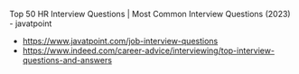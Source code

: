 Top 50 HR Interview Questions | Most Common Interview Questions (2023) - javatpoint

- https://www.javatpoint.com/job-interview-questions
- https://www.indeed.com/career-advice/interviewing/top-interview-questions-and-answers
